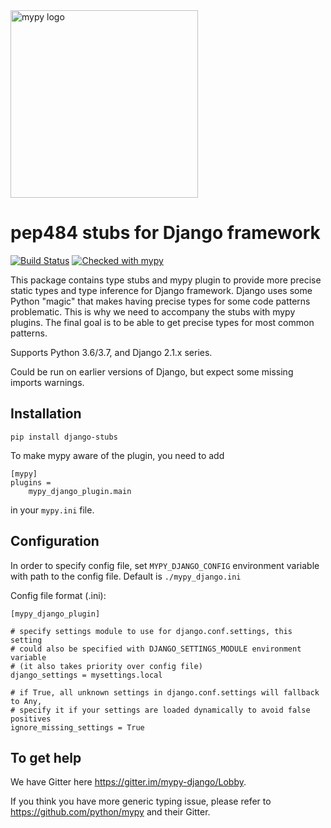 <img src="http://mypy-lang.org/static/mypy_light.svg" alt="mypy logo" width="300px"/>

# pep484 stubs for Django framework

[![Build Status](https://travis-ci.org/mkurnikov/django-stubs.svg?branch=master)](https://travis-ci.org/mkurnikov/django-stubs)
[![Checked with mypy](http://www.mypy-lang.org/static/mypy_badge.svg)](http://mypy-lang.org/)

This package contains type stubs and mypy plugin to provide more precise static types and type inference for Django framework. Django uses some Python "magic" that makes having precise types for some code patterns problematic. This is why we need to accompany the stubs with mypy plugins. The final goal is to be able to get precise types for most common patterns.

Supports Python 3.6/3.7, and Django 2.1.x series.

Could be run on earlier versions of Django, but expect some missing imports warnings.

## Installation

```
pip install django-stubs
```

To make mypy aware of the plugin, you need to add

```
[mypy]
plugins =
    mypy_django_plugin.main
```

in your `mypy.ini` file.


## Configuration

In order to specify config file, set `MYPY_DJANGO_CONFIG` environment variable with path to the config file. Default is `./mypy_django.ini`

Config file format (.ini):
```
[mypy_django_plugin]

# specify settings module to use for django.conf.settings, this setting
# could also be specified with DJANGO_SETTINGS_MODULE environment variable
# (it also takes priority over config file)
django_settings = mysettings.local

# if True, all unknown settings in django.conf.settings will fallback to Any,
# specify it if your settings are loaded dynamically to avoid false positives
ignore_missing_settings = True
```

## To get help

We have Gitter here https://gitter.im/mypy-django/Lobby.

If you think you have more generic typing issue, please refer to https://github.com/python/mypy and their Gitter.